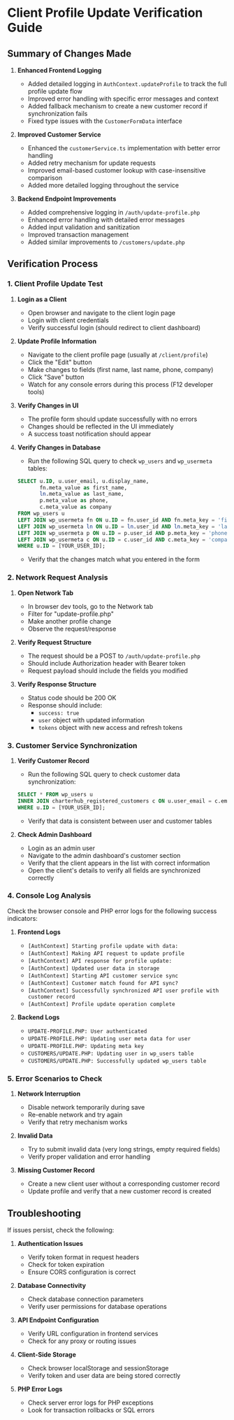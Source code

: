 # Client Profile Update Verification Guide

## Summary of Changes Made

1. **Enhanced Frontend Logging**
   - Added detailed logging in `AuthContext.updateProfile` to track the full profile update flow
   - Improved error handling with specific error messages and context
   - Added fallback mechanism to create a new customer record if synchronization fails
   - Fixed type issues with the `CustomerFormData` interface

2. **Improved Customer Service**
   - Enhanced the `customerService.ts` implementation with better error handling
   - Added retry mechanism for update requests
   - Improved email-based customer lookup with case-insensitive comparison
   - Added more detailed logging throughout the service

3. **Backend Endpoint Improvements**
   - Added comprehensive logging in `/auth/update-profile.php`
   - Enhanced error handling with detailed error messages
   - Added input validation and sanitization
   - Improved transaction management
   - Added similar improvements to `/customers/update.php`

## Verification Process

### 1. Client Profile Update Test

1. **Login as a Client**
   - Open browser and navigate to the client login page
   - Login with client credentials
   - Verify successful login (should redirect to client dashboard)

2. **Update Profile Information**
   - Navigate to the client profile page (usually at `/client/profile`)
   - Click the "Edit" button
   - Make changes to fields (first name, last name, phone, company)
   - Click "Save" button
   - Watch for any console errors during this process (F12 developer tools)

3. **Verify Changes in UI**
   - The profile form should update successfully with no errors
   - Changes should be reflected in the UI immediately
   - A success toast notification should appear

4. **Verify Changes in Database**
   - Run the following SQL query to check `wp_users` and `wp_usermeta` tables:
   ```sql
   SELECT u.ID, u.user_email, u.display_name, 
          fn.meta_value as first_name, 
          ln.meta_value as last_name,
          p.meta_value as phone,
          c.meta_value as company
   FROM wp_users u
   LEFT JOIN wp_usermeta fn ON u.ID = fn.user_id AND fn.meta_key = 'first_name'
   LEFT JOIN wp_usermeta ln ON u.ID = ln.user_id AND ln.meta_key = 'last_name'
   LEFT JOIN wp_usermeta p ON u.ID = p.user_id AND p.meta_key = 'phone'
   LEFT JOIN wp_usermeta c ON u.ID = c.user_id AND c.meta_key = 'company'
   WHERE u.ID = [YOUR_USER_ID];
   ```
   - Verify that the changes match what you entered in the form

### 2. Network Request Analysis

1. **Open Network Tab**
   - In browser dev tools, go to the Network tab
   - Filter for "update-profile.php"
   - Make another profile change
   - Observe the request/response

2. **Verify Request Structure**
   - The request should be a POST to `/auth/update-profile.php`
   - Should include Authorization header with Bearer token
   - Request payload should include the fields you modified

3. **Verify Response Structure**
   - Status code should be 200 OK
   - Response should include:
     - `success: true`
     - `user` object with updated information
     - `tokens` object with new access and refresh tokens

### 3. Customer Service Synchronization

1. **Verify Customer Record**
   - Run the following SQL query to check customer data synchronization:
   ```sql
   SELECT * FROM wp_users u
   INNER JOIN charterhub_registered_customers c ON u.user_email = c.email
   WHERE u.ID = [YOUR_USER_ID];
   ```
   - Verify that data is consistent between user and customer tables

2. **Check Admin Dashboard**
   - Login as an admin user
   - Navigate to the admin dashboard's customer section
   - Verify that the client appears in the list with correct information
   - Open the client's details to verify all fields are synchronized correctly

### 4. Console Log Analysis

Check the browser console and PHP error logs for the following success indicators:

1. **Frontend Logs**
   - `[AuthContext] Starting profile update with data:`
   - `[AuthContext] Making API request to update profile`
   - `[AuthContext] API response for profile update:`
   - `[AuthContext] Updated user data in storage`
   - `[AuthContext] Starting API customer service sync`
   - `[AuthContext] Customer match found for API sync?`
   - `[AuthContext] Successfully synchronized API user profile with customer record`
   - `[AuthContext] Profile update operation complete`

2. **Backend Logs**
   - `UPDATE-PROFILE.PHP: User authenticated`
   - `UPDATE-PROFILE.PHP: Updating user meta data for user`
   - `UPDATE-PROFILE.PHP: Updating meta key`
   - `CUSTOMERS/UPDATE.PHP: Updating user in wp_users table`
   - `CUSTOMERS/UPDATE.PHP: Successfully updated wp_users table`

### 5. Error Scenarios to Check

1. **Network Interruption**
   - Disable network temporarily during save
   - Re-enable network and try again
   - Verify that retry mechanism works

2. **Invalid Data**
   - Try to submit invalid data (very long strings, empty required fields)
   - Verify proper validation and error handling

3. **Missing Customer Record**
   - Create a new client user without a corresponding customer record
   - Update profile and verify that a new customer record is created

## Troubleshooting

If issues persist, check the following:

1. **Authentication Issues**
   - Verify token format in request headers
   - Check for token expiration
   - Ensure CORS configuration is correct

2. **Database Connectivity**
   - Check database connection parameters
   - Verify user permissions for database operations

3. **API Endpoint Configuration**
   - Verify URL configuration in frontend services
   - Check for any proxy or routing issues

4. **Client-Side Storage**
   - Check browser localStorage and sessionStorage
   - Verify token and user data are being stored correctly

5. **PHP Error Logs**
   - Check server error logs for PHP exceptions
   - Look for transaction rollbacks or SQL errors 